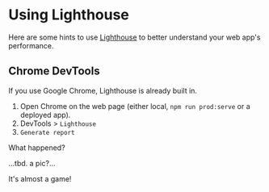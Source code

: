 # Using Lighthouse

Here are some hints to use [Lighthouse](https://developers.google.com/web/tools/lighthouse) to better understand your web app's performance.

## Chrome DevTools

If you use Google Chrome, Lighthouse is already built in.

1. Open Chrome on the web page (either local, `npm run prod:serve` or a deployed app).
2. DevTools > `Lighthouse`
3. `Generate report`

What happened?

...tbd. a pic?...

It's almost a game!



<!-- tbd. use Lighthouse from command line
-->





